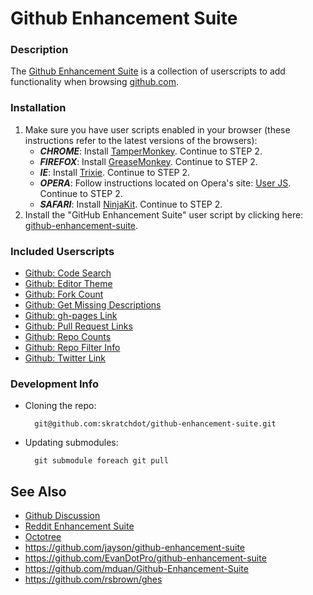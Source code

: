 Github Enhancement Suite
========================

### Description ###

The [Github Enhancement Suite](https://github.com/skratchdot/github-enhancement-suite) 
is a collection of userscripts to add functionality
when browsing [github.com](https://github.com/).


### Installation ###

1. Make sure you have user scripts enabled in your browser (these instructions refer to the latest versions of the browsers):  
    * ***CHROME***: Install [TamperMonkey](https://chrome.google.com/webstore/detail/tampermonkey/dhdgffkkebhmkfjojejmpbldmpobfkfo). Continue to STEP 2.
    * ***FIREFOX***: Install [GreaseMonkey](https://addons.mozilla.org/en-US/firefox/addon/greasemonkey/). Continue to STEP 2.
    * ***IE***: Install [Trixie](http://www.bhelpuri.net/Trixie/). Continue to STEP 2.
    * ***OPERA***: Follow instructions located on Opera's site: [User JS](http://www.opera.com/docs/userjs/). Continue to STEP 2.
    * ***SAFARI***: Install [NinjaKit](http://d.hatena.ne.jp/os0x/20100612/1276330696). Continue to STEP 2.
2. Install the "GitHub Enhancement Suite" user script by clicking here: [github-enhancement-suite](https://github.com/skratchdot/github-enhancement-suite/raw/master/build/github-enhancement-suite.user.js).  


### Included Userscripts ###

- [Github: Code Search](https://github.com/skratchdot/github-code-search.user.js)
- [Github: Editor Theme](https://github.com/skratchdot/github-editor-theme.user.js)
- [Github: Fork Count](https://github.com/skratchdot/github-fork-count.user.js)
- [Github: Get Missing Descriptions](https://github.com/skratchdot/github-get-missing-descriptions.user.js)
- [Github: gh-pages Link](https://github.com/skratchdot/github-gh-pages-link.user.js)
- [Github: Pull Request Links](https://github.com/skratchdot/github-pull-request-links.user.js)
- [Github: Repo Counts](https://github.com/skratchdot/github-repo-counts.user.js)
- [Github: Repo Filter Info](https://github.com/skratchdot/github-repo-filter-info.user.js)
- [Github: Twitter Link](https://github.com/skratchdot/github-twitter-link.user.js)


### Development Info ###

- Cloning the repo:

        git@github.com:skratchdot/github-enhancement-suite.git

- Updating submodules:

        git submodule foreach git pull


## See Also

- [Github Discussion](https://github.com/isaacs/github/issues/128)
- [Reddit Enhancement Suite](https://github.com/honestbleeps/Reddit-Enhancement-Suite)
- [Octotree](https://github.com/buunguyen/octotree)
- https://github.com/jayson/github-enhancement-suite
- https://github.com/EvanDotPro/github-enhancement-suite
- https://github.com/mduan/Github-Enhancement-Suite
- https://github.com/rsbrown/ghes
